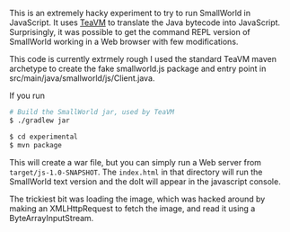This is an extremely hacky experiment to try to run SmallWorld in JavaScript.
It uses [TeaVM](http://teavm.org) to translate the Java bytecode into
JavaScript. Surprisingly, it was possible to get the command REPL version of
SmallWorld working in a Web browser with few modifications.

This code is currently extrmely rough I used the standard TeaVM maven archetype
to create the fake smallworld.js package and entry point in
src/main/java/smallworld/js/Client.java.

If you run

```bash
# Build the SmallWorld jar, used by TeaVM
$ ./gradlew jar

$ cd experimental
$ mvn package
```

This will create a war file, but you can simply run a Web server from
`target/js-1.0-SNAPSHOT`. The `index.html` in that directory will run the
SmallWorld text version and the doIt will appear in the javascript console.

The trickiest bit was loading the image, which was hacked around by making an
XMLHttpRequest to fetch the image, and read it using a ByteArrayInputStream.
